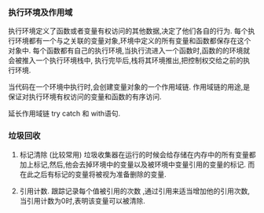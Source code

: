 ### 执行环境及作用域
执行环境定义了函数或者变量有权访问的其他数据,决定了他们各自的行为.
每个执行环境都有一个与之关联的变量对象,环境中定义的所有变量和函数都保存在这个对象中.
每个函数都有自己的执行环境,当执行流进入一个函数时,函数的的环境就会被推入一个执行环境栈中,
执行完毕后,栈将其环境推出,把控制权交给之前的执行环境.

当代码在一个环境中执行时,会创建变量对象的一个作用域链.
作用域链的用途,是保证对执行环境有权访问的变量和函数的有序访问.

延长作用域链 
try catch  和 with语句.

### 垃圾回收
 1. 标记清除  (比较常用)
 垃圾收集器在运行的时候会给存储在内存中的所有变量都加上标记,然后,他会去掉环境中的变量以及被环境中变量引用的变量的标记.
 而在此之后有标记的变量将被视为准备删除的变量.

 2. 引用计数.
跟踪记录每个值被引用的次数 ,通过引用来适当增加他的引用次数,当引用计数为0时,表明该变量可以被清除.

